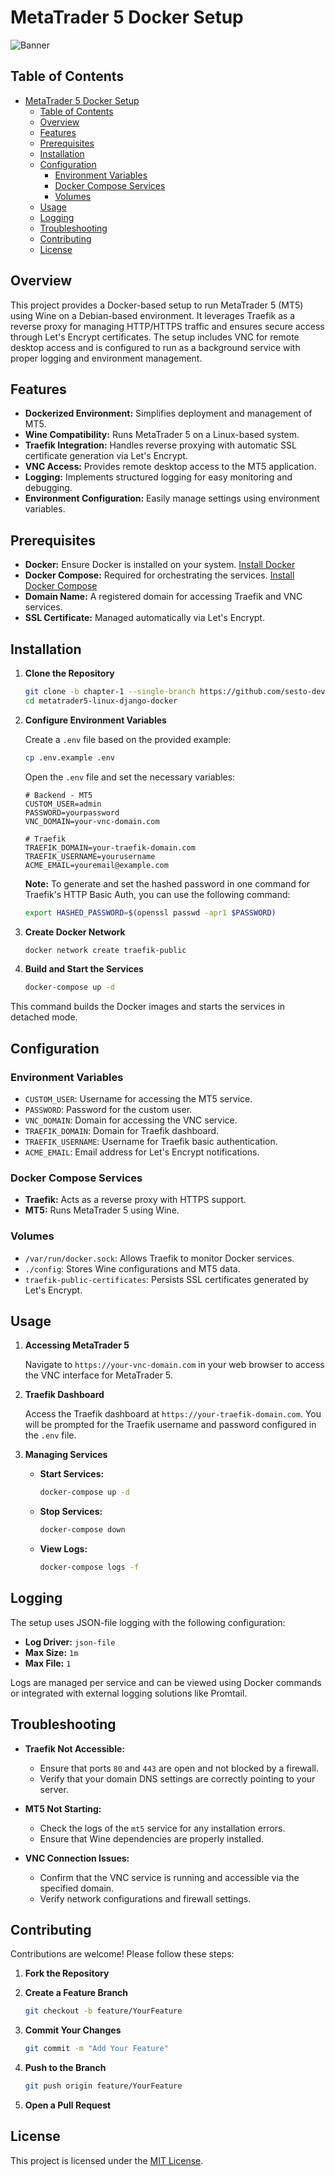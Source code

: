# MetaTrader 5 Docker Setup

![Banner](https://github.com/user-attachments/assets/6b5101ea-275b-4ae4-8f65-6a4fc30f30bf)

## Table of Contents

- [MetaTrader 5 Docker Setup](#metatrader-5-docker-setup)
  - [Table of Contents](#table-of-contents)
  - [Overview](#overview)
  - [Features](#features)
  - [Prerequisites](#prerequisites)
  - [Installation](#installation)
  - [Configuration](#configuration)
    - [Environment Variables](#environment-variables)
    - [Docker Compose Services](#docker-compose-services)
    - [Volumes](#volumes)
  - [Usage](#usage)
  - [Logging](#logging)
  - [Troubleshooting](#troubleshooting)
  - [Contributing](#contributing)
  - [License](#license)

## Overview

This project provides a Docker-based setup to run MetaTrader 5 (MT5) using Wine on a Debian-based environment. It leverages Traefik as a reverse proxy for managing HTTP/HTTPS traffic and ensures secure access through Let's Encrypt certificates. The setup includes VNC for remote desktop access and is configured to run as a background service with proper logging and environment management.

## Features

- **Dockerized Environment:** Simplifies deployment and management of MT5.
- **Wine Compatibility:** Runs MetaTrader 5 on a Linux-based system.
- **Traefik Integration:** Handles reverse proxying with automatic SSL certificate generation via Let's Encrypt.
- **VNC Access:** Provides remote desktop access to the MT5 application.
- **Logging:** Implements structured logging for easy monitoring and debugging.
- **Environment Configuration:** Easily manage settings using environment variables.

## Prerequisites

- **Docker:** Ensure Docker is installed on your system. [Install Docker](https://docs.docker.com/get-docker/)
- **Docker Compose:** Required for orchestrating the services. [Install Docker Compose](https://docs.docker.com/compose/install/)
- **Domain Name:** A registered domain for accessing Traefik and VNC services.
- **SSL Certificate:** Managed automatically via Let's Encrypt.

## Installation

1. **Clone the Repository**

   ```bash
   git clone -b chapter-1 --single-branch https://github.com/sesto-dev/metatrader5-linux-django-docker.git
   cd metatrader5-linux-django-docker
   ```

2. **Configure Environment Variables**

   Create a `.env` file based on the provided example:

   ```bash
   cp .env.example .env
   ```

   Open the `.env` file and set the necessary variables:

   ```env
   # Backend - MT5
   CUSTOM_USER=admin
   PASSWORD=yourpassword
   VNC_DOMAIN=your-vnc-domain.com

   # Traefik
   TRAEFIK_DOMAIN=your-traefik-domain.com
   TRAEFIK_USERNAME=yourusername
   ACME_EMAIL=youremail@example.com
   ```

   **Note:** To generate and set the hashed password in one command for Traefik's HTTP Basic Auth, you can use the following command:

   ```bash
   export HASHED_PASSWORD=$(openssl passwd -apr1 $PASSWORD)
   ```

3. **Create Docker Network**

   ```bash
   docker network create traefik-public
   ```

4. **Build and Start the Services**

   ```bash
   docker-compose up -d
   ```

This command builds the Docker images and starts the services in detached mode.

## Configuration

### Environment Variables

- `CUSTOM_USER`: Username for accessing the MT5 service.
- `PASSWORD`: Password for the custom user.
- `VNC_DOMAIN`: Domain for accessing the VNC service.
- `TRAEFIK_DOMAIN`: Domain for Traefik dashboard.
- `TRAEFIK_USERNAME`: Username for Traefik basic authentication.
- `ACME_EMAIL`: Email address for Let's Encrypt notifications.

### Docker Compose Services

- **Traefik:** Acts as a reverse proxy with HTTPS support.
- **MT5:** Runs MetaTrader 5 using Wine.

### Volumes

- `/var/run/docker.sock`: Allows Traefik to monitor Docker services.
- `./config`: Stores Wine configurations and MT5 data.
- `traefik-public-certificates`: Persists SSL certificates generated by Let's Encrypt.

## Usage

1. **Accessing MetaTrader 5**

   Navigate to `https://your-vnc-domain.com` in your web browser to access the VNC interface for MetaTrader 5.

2. **Traefik Dashboard**

   Access the Traefik dashboard at `https://your-traefik-domain.com`. You will be prompted for the Traefik username and password configured in the `.env` file.

3. **Managing Services**

   - **Start Services:**

     ```bash
     docker-compose up -d
     ```

   - **Stop Services:**

     ```bash
     docker-compose down
     ```

   - **View Logs:**

     ```bash
     docker-compose logs -f
     ```

## Logging

The setup uses JSON-file logging with the following configuration:

- **Log Driver:** `json-file`
- **Max Size:** `1m`
- **Max File:** `1`

Logs are managed per service and can be viewed using Docker commands or integrated with external logging solutions like Promtail.

## Troubleshooting

- **Traefik Not Accessible:**

  - Ensure that ports `80` and `443` are open and not blocked by a firewall.
  - Verify that your domain DNS settings are correctly pointing to your server.

- **MT5 Not Starting:**

  - Check the logs of the `mt5` service for any installation errors.
  - Ensure that Wine dependencies are properly installed.

- **VNC Connection Issues:**
  - Confirm that the VNC service is running and accessible via the specified domain.
  - Verify network configurations and firewall settings.

## Contributing

Contributions are welcome! Please follow these steps:

1. **Fork the Repository**

2. **Create a Feature Branch**

   ```bash
   git checkout -b feature/YourFeature
   ```

3. **Commit Your Changes**

   ```bash
   git commit -m "Add Your Feature"
   ```

4. **Push to the Branch**

   ```bash
   git push origin feature/YourFeature
   ```

5. **Open a Pull Request**

## License

This project is licensed under the [MIT License](LICENSE.md).
